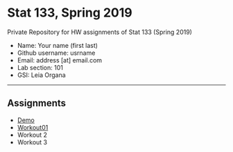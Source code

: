 # Stat 133, Spring 2019

Private Repository for HW assignments of Stat 133 (Spring 2019)

- Name: Your name (first last)
- Github username: usrname
- Email: address [at] email.com
- Lab section: 101
- GSI: Leia Organa

-----

## Assignments

- [Demo](demo)
- [Workout01](workout01)
- Workout 2
- Workout 3



